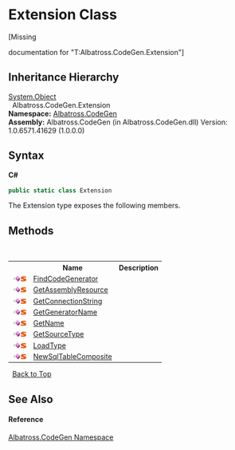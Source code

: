 # Extension Class
 

\[Missing <summary> documentation for "T:Albatross.CodeGen.Extension"\]


## Inheritance Hierarchy
<a href="http://msdn2.microsoft.com/en-us/library/e5kfa45b" target="_blank">System.Object</a><br />&nbsp;&nbsp;Albatross.CodeGen.Extension<br />
**Namespace:**&nbsp;<a href="DCDDD28E">Albatross.CodeGen</a><br />**Assembly:**&nbsp;Albatross.CodeGen (in Albatross.CodeGen.dll) Version: 1.0.6571.41629 (1.0.0.0)

## Syntax

**C#**<br />
``` C#
public static class Extension
```

The Extension type exposes the following members.


## Methods
&nbsp;<table><tr><th></th><th>Name</th><th>Description</th></tr><tr><td>![Public method](media/pubmethod.gif "Public method")![Static member](media/static.gif "Static member")</td><td><a href="102DE2FB">FindCodeGenerator</a></td><td /></tr><tr><td>![Public method](media/pubmethod.gif "Public method")![Static member](media/static.gif "Static member")</td><td><a href="C3ED44E1">GetAssemblyResource</a></td><td /></tr><tr><td>![Public method](media/pubmethod.gif "Public method")![Static member](media/static.gif "Static member")</td><td><a href="A25F52E3">GetConnectionString</a></td><td /></tr><tr><td>![Public method](media/pubmethod.gif "Public method")![Static member](media/static.gif "Static member")</td><td><a href="B6268AD2">GetGeneratorName</a></td><td /></tr><tr><td>![Public method](media/pubmethod.gif "Public method")![Static member](media/static.gif "Static member")</td><td><a href="DD81418D">GetName</a></td><td /></tr><tr><td>![Public method](media/pubmethod.gif "Public method")![Static member](media/static.gif "Static member")</td><td><a href="5849F408">GetSourceType</a></td><td /></tr><tr><td>![Public method](media/pubmethod.gif "Public method")![Static member](media/static.gif "Static member")</td><td><a href="6F6CA697">LoadType</a></td><td /></tr><tr><td>![Public method](media/pubmethod.gif "Public method")![Static member](media/static.gif "Static member")</td><td><a href="E6F19C8E">NewSqlTableComposite</a></td><td /></tr></table>&nbsp;
<a href="#extension-class">Back to Top</a>

## See Also


#### Reference
<a href="DCDDD28E">Albatross.CodeGen Namespace</a><br />